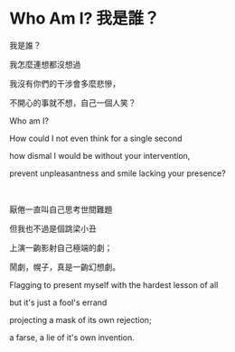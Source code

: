 # Who Am I? 我是誰？

我是誰？

我怎麼連想都沒想過

我沒有你們的干涉會多麼悲慘，

不開心的事就不想，自己一個人笑？

Who am I?

How could I not even think for a single second

how dismal I would be without your intervention,

prevent unpleasantness and smile lacking your presence?

<br>

厭倦一直叫自己思考世間難題

但我也不過是個跳梁小丑

上演一齣影射自己極端的劇；

鬧劇，幌子，真是一齣幻想劇。

Flagging to present myself with the hardest lesson of all

but it's just a fool's errand

projecting a mask of its own rejection;

a farse, a lie of it's own invention.
